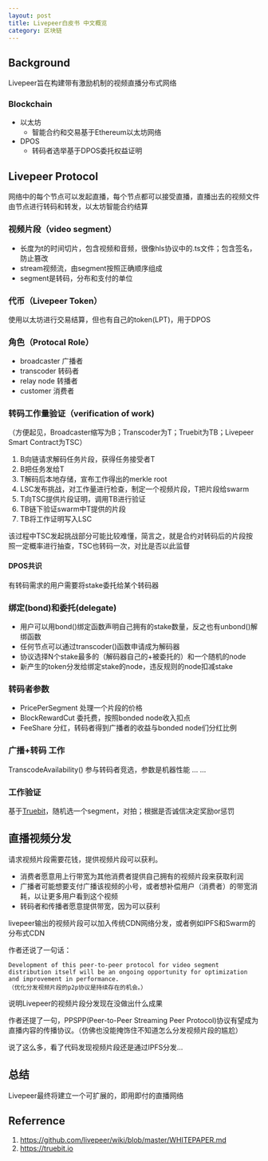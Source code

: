 ```yaml
---
layout: post
title: Livepeer白皮书 中文概览
category: 区块链
---
```



## Background

Livepeer旨在构建带有激励机制的视频直播分布式网络

### Blockchain
* 以太坊
	* 智能合约和交易基于Ethereum以太坊网络
* DPOS
	* 转码者选举基于DPOS委托权益证明

## Livepeer Protocol

网络中的每个节点可以发起直播，每个节点都可以接受直播，直播出去的视频文件由节点进行转码和转发，以太坊智能合约结算

### 视频片段（video segment）

* 长度为t的时间切片，包含视频和音频，很像hls协议中的.ts文件；包含签名，防止篡改
* stream视频流，由segment按照正确顺序组成
* segment是转码，分布和支付的单位

### 代币（Livepeer Token）

使用以太坊进行交易结算，但也有自己的token(LPT)，用于DPOS

### 角色（Protocal Role）

* broadcaster 广播者
* transcoder 转码者
* relay node 转播者
* customer 消费者

### 转码工作量验证（verification of work)
（方便起见，Broadcaster缩写为B；Transcoder为T；Truebit为TB；Livepeer Smart Contract为TSC）

1. B向链请求解码任务片段，获得任务接受者T
2. B把任务发给T
3. T解码后本地存储，宣布工作得出的merkle root
4. LSC发布挑战，对工作量进行检查，制定一个视频片段，T把片段给swarm
5. T向TSC提供片段证明，调用TB进行验证
6. TB链下验证swarm中T提供的片段
7. TB将工作证明写入LSC

该过程中TSC发起挑战部分可能比较难懂，简言之，就是合约对转码后的片段按照一定概率进行抽查，TSC也转码一次，对比是否以此监督

#### DPOS共识
有转码需求的用户需要将stake委托给某个转码器

### 绑定(bond)和委托(delegate)

* 用户可以用bond()绑定函数声明自己拥有的stake数量，反之也有unbond()解绑函数
* 任何节点可以通过transcoder()函数申请成为解码器
* 协议选择N个stake最多的（解码器自己的+被委托的）和一个随机的node
* 新产生的token分发给绑定stake的node，违反规则的node扣减stake

### 转码者参数

* PricePerSegment 处理一个片段的价格
* BlockRewardCut 委托费，按照bonded node收入扣点
* FeeShare 分红，转码者得到广播者的收益与bonded node们分红比例

### 广播+转码 工作

TranscodeAvailability() 参与转码者竞选，参数是机器性能
…
…

### 工作验证

基于[Truebit](https://truebit.io)，随机选一个segment，对拍；根据是否诚信决定奖励or惩罚

## 直播视频分发

请求视频片段需要花钱，提供视频片段可以获利。

* 消费者愿意用上行带宽为其他消费者提供自己拥有的视频片段来获取利润
* 广播者可能想要支付广播该视频的小号，或者想补偿用户（消费者）的带宽消耗，以让更多用户看到这个视频
* 转码者和传播者愿意提供带宽，因为可以获利

livepeer输出的视频片段可以加入传统CDN网络分发，或者例如IPFS和Swarm的分布式CDN

作者还说了一句话：

	Development of this peer-to-peer protocol for video segment distribution itself will be an ongoing opportunity for optimization and improvement in performance.
	（优化分发视频片段的p2p协议是持续存在的机会。）

说明Livepeer的视频片段分发现在没做出什么成果

作者还提了一句，PPSPP(Peer-to-Peer Streaming Peer Protocol)协议有望成为直播内容的传播协议。（仿佛也没能掩饰住不知道怎么分发视频片段的尴尬）

说了这么多，看了代码发现视频片段还是通过IPFS分发...

## 总结

Livepeer最终将建立一个可扩展的，即用即付的直播网络

## Referrence

1. https://github.com/livepeer/wiki/blob/master/WHITEPAPER.md
2. https://truebit.io





